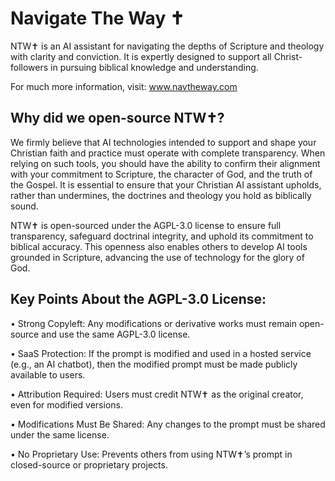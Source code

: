 # Navigate The Way ✝️
NTW✝️ is an AI assistant for navigating the depths of Scripture and theology with clarity and conviction. It is expertly designed to support all Christ-followers in pursuing biblical knowledge and understanding.

For much more information, visit: www.navtheway.com

## Why did we open-source NTW✝️?
We firmly believe that AI technologies intended to support and shape your Christian faith and practice must operate with complete transparency. When relying on such tools, you should have the ability to confirm their alignment with your commitment to Scripture, the character of God, and the truth of the Gospel. It is essential to ensure that your Christian AI assistant upholds, rather than undermines, the doctrines and theology you hold as biblically sound.

NTW✝️ is open-sourced under the AGPL-3.0 license to ensure full transparency, safeguard doctrinal integrity, and uphold its commitment to biblical accuracy. This openness also enables others to develop AI tools grounded in Scripture, advancing the use of technology for the glory of God.

## Key Points About the AGPL-3.0 License:

• Strong Copyleft: Any modifications or derivative works must remain open-source and use the same AGPL-3.0 license.

• SaaS Protection: If the prompt is modified and used in a hosted service (e.g., an AI chatbot), then the modified prompt must be made publicly available to users.

• Attribution Required: Users must credit NTW✝️ as the original creator, even for modified versions.

• Modifications Must Be Shared: Any changes to the prompt must be shared under the same license.

• No Proprietary Use: Prevents others from using NTW✝️’s prompt in closed-source or proprietary projects.
